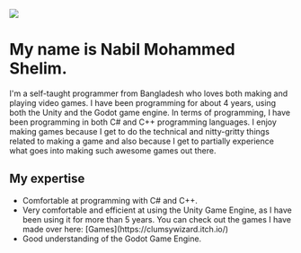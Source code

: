<img src="https://user-images.githubusercontent.com/66183221/127777226-15e86447-8810-4ed9-a0a8-213b595bb5fb.png"></img>

<h1>My name is Nabil Mohammed Shelim.</h1>

I'm a self-taught programmer from Bangladesh who loves both making and playing video games. I have been programming for about 4 years, using both the Unity and the Godot game engine. In terms of programming, I have been programming in both C# and C++ programming languages. I enjoy making games because I get to do the technical and nitty-gritty things related to making a game and also because I get to partially experience what goes into making such awesome games out there.

<h2>My expertise</h2>
<ul>
<li>Comfortable at programming with C# and C++.</i>

<li>Very comfortable and efficient at using the Unity Game Engine, as I have been using it for more than 5 years. You can check out the games I have made over here: [Games](https://clumsywizard.itch.io/)</i>

<li>Good understanding of the Godot Game Engine.</i>
 </ul>
